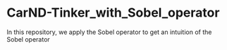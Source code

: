 # CarND-Tinker_with_Sobel_operator
In this repository, we apply the Sobel operator to get an intuition of the Sobel operator
